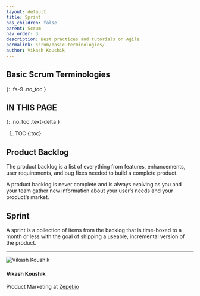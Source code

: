 ```yaml
---
layout: default
title: Sprint
has_children: false
parent: Scrum
nav_order: 3
description: Best practices and tutorials on Agile
permalink: scrum/basic-terminologies/
author: Vikash Koushik
---
```


## Basic Scrum Terminologies
{: .fs-9 .no_toc }

## IN THIS PAGE
{: .no_toc .text-delta }

1. TOC
{:toc}

## Product Backlog

The product backlog is a list of everything from features, enhancements, user requirements, and bug fixes needed to build a complete product. 

A product backlog is never complete and is always evolving as you and your team gather new information about your user’s needs and your product’s market.

## Sprint

A sprint is a collection of items from the backlog that is time-boxed to a month or less with the goal of shipping a useable, incremental version of the product.

---

<section class="author-card">
        <img class="author-profile-image" src="/agile/assets/uploads/vikashkoushik.jpeg" alt="Vikash Koushik">
        <section class="author-card-content">
        <h4 class="author-card-name">Vikash Koushik</h4>
            <p>Product Marketing at <a href="https://zepel.io/">Zepel.io</a></p>
    </section>
</section>
